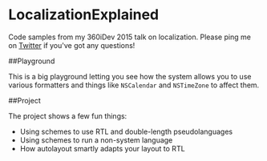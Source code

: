 # LocalizationExplained

Code samples from my 360iDev 2015 talk on localization. Please ping me on [Twitter](https://twitter.com/designatednerd) if you've got any questions!


##Playground

This is a big playground letting you see how the system allows you to use various formatters and things like `NSCalendar` and `NSTimeZone` to affect them. 


##Project

The project shows a few fun things: 

- Using schemes to use RTL and double-length pseudolanguages
- Using schemes to run a non-system language
- How autolayout smartly adapts your layout to RTL